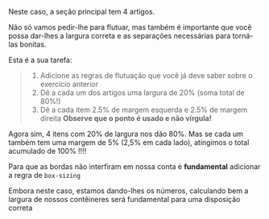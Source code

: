 Neste caso, a seção principal tem 4 artigos.

Não só vamos pedir-lhe para flutuar, mas também é importante que você possa dar-lhes a largura correta e as separações necessárias para torná-las bonitas.

Esta é a sua tarefa:

> 1. Adicione as regras de flutuação que você já deve saber sobre o exercício anterior
> 2. Dê a cada um dos artigos uma largura de 20% (soma total de 80%!)
> 3. Dê a cada item 2.5% de margem esquerda e 2.5% de margem direita **Observe que o ponto é usado e não vírgula!**

Agora sim, 4 itens com 20% de largura nos dão 80%. Mas se cada um também tem uma margem de 5% (2,5% em cada lado), atingimos o total acumulado de 100% !!!!

Para que as bordas não interfiram em nossa conta é **fundamental** adicionar a regra de `box-sizing`

Embora neste caso, estamos dando-lhes os números, calculando bem a largura de nossos contêineres será fundamental para uma disposição correta